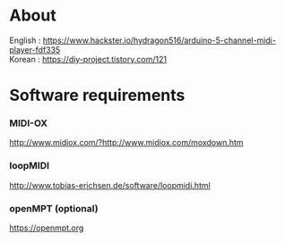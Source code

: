 # About
English : https://www.hackster.io/hydragon516/arduino-5-channel-midi-player-fdf335
<br />Korean : https://diy-project.tistory.com/121

# Software requirements
### MIDI-OX
http://www.midiox.com/?http://www.midiox.com/moxdown.htm
### loopMIDI
http://www.tobias-erichsen.de/software/loopmidi.html
### openMPT (optional)
https://openmpt.org
